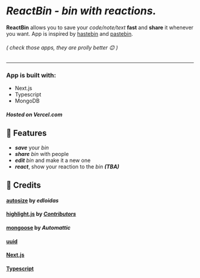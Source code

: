 # *ReactBin - bin with reactions.*

**ReactBin** allows you to save your *code/note/text* **fast** and **share** it whenever you want.
App is inspired by [hastebin](hastebin.com) and [pastebin](https://pastebin.com).

###### *( check those apps, they are prolly better 😊 )*

---

### App is built with:

* Next.js
* Typescript
* MongoDB

##### Hosted on Vercel.com

## 🎂 Features

* __*save*__ your *bin*
* __*share*__ *bin* with people
* __*edit*__ *bin* and make it a new one
* __*react*__, show your reaction to the *bin* __*(TBA)*__

## 👏 Credits

#### [autosize](https://github.com/edloidas/autoresize#readme) by *edloidas* 
#### [highlight.js](https://github.com/edloidas/autoresize#readme) by [*Contributors*](https://github.com/highlightjs/highlight.js/blob/main/CONTRIBUTORS.md)
#### [mongoose](https://mongoosejs.com) by *Automattic*
#### [uuid](https://github.com/uuidjs/uuid#readme)
#### [Next.js](https://nextjs.org)
#### [Typescript](typescriptlang.org)
